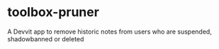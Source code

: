 # toolbox-pruner
A Devvit app to remove historic notes from users who are suspended, shadowbanned or deleted
